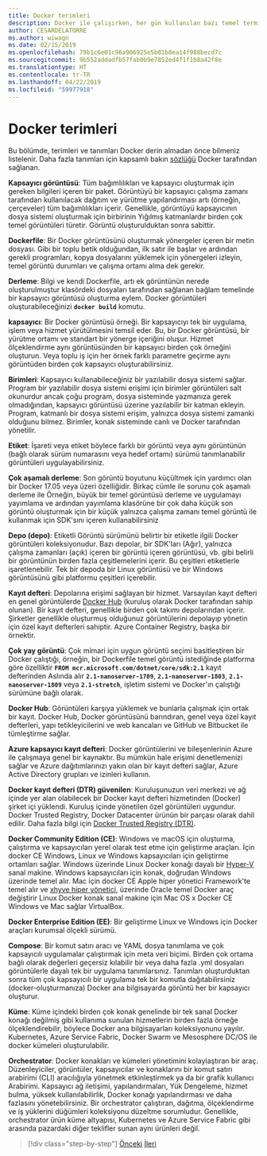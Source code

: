 ```yaml
---
title: Docker terimleri
description: Docker ile çalışırken, her gün kullanılan bazı temel terminoloji öğrenin.
author: CESARDELATORRE
ms.author: wiwagn
ms.date: 02/15/2019
ms.openlocfilehash: 79b1c6e01c96a906925e5b81b8ea14f988becd7c
ms.sourcegitcommit: 9b552addadfb57fab0b9e7852ed4f1f1b8a42f8e
ms.translationtype: HT
ms.contentlocale: tr-TR
ms.lasthandoff: 04/22/2019
ms.locfileid: "59977918"
---
```

# <a name="docker-terminology"></a>Docker terimleri

Bu bölümde, terimleri ve tanımları Docker derin almadan önce bilmeniz listelenir. Daha fazla tanımları için kapsamlı bakın [sözlüğü](https://docs.docker.com/glossary/) Docker tarafından sağlanan.

**Kapsayıcı görüntüsü**: Tüm bağımlılıkları ve kapsayıcı oluşturmak için gereken bilgileri içeren bir paket. Görüntüyü bir kapsayıcı çalışma zamanı tarafından kullanılacak dağıtım ve yürütme yapılandırması artı (örneğin, çerçeveler) tüm bağımlılıkları içerir. Genellikle, görüntüyü kapsayıcının dosya sistemi oluşturmak için birbirinin Yığılmış katmanlardır birden çok temel görüntüleri türetir. Görüntü oluşturulduktan sonra sabittir.

**Dockerfile**: Bir Docker görüntüsünü oluşturmak yönergeler içeren bir metin dosyası. Gibi bir toplu betik olduğundan, ilk satır ile başlar ve ardından gerekli programları, kopya dosyalarını yüklemek için yönergeleri izleyin, temel görüntü durumları ve çalışma ortamı alma dek gerekir.

**Derleme**: Bilgi ve kendi Dockerfile, artı ek görüntünün nerede oluşturulmuştur klasördeki dosyaları tarafından sağlanan bağlam temelinde bir kapsayıcı görüntüsü oluşturma eylem. Docker görüntüleri oluşturabileceğinizi **`docker build`** komutu.

**kapsayıcı**: Bir Docker görüntüsü örneği. Bir kapsayıcıyı tek bir uygulama, işlem veya hizmet yürütülmesini temsil eder. Bu, bir Docker görüntüsü, bir yürütme ortamı ve standart bir yönerge içeriğini oluşur. Hizmet ölçeklendirme aynı görüntüsünden bir kapsayıcı birden çok örneğini oluşturun. Veya toplu iş için her örnek farklı parametre geçirme aynı görüntüden birden çok kapsayıcı oluşturabilirsiniz.

**Birimleri**: Kapsayıcı kullanabileceğiniz bir yazılabilir dosya sistemi sağlar. Program bir yazılabilir dosya sistemi erişimi için birimler görüntüleri salt okunurdur ancak çoğu program, dosya sisteminde yazmanıza gerek olmadığından, kapsayıcı görüntüsü üzerine yazılabilir bir katman ekleyin. Program, katmanlı bir dosya sistemi erişim, yalnızca dosya sistemi zamanki olduğunu bilmez. Birimler, konak sisteminde canlı ve Docker tarafından yönetilir.

**Etiket**: İşareti veya etiket böylece farklı bir görüntü veya aynı görüntünün (bağlı olarak sürüm numarasını veya hedef ortamı) sürümü tanımlanabilir görüntüleri uygulayabilirsiniz.

**Çok aşamalı derleme**: Son görüntü boyutunu küçültmek için yardımcı olan bir Docker 17.05 veya üzeri özelliğidir. Birkaç cümle ile sorunu çok aşamalı derleme ile Örneğin, büyük bir temel görüntüsü derleme ve uygulamayı yayımlama ve ardından yayımlama klasörüne bir çok daha küçük son görüntü oluşturmak için bir küçük yalnızca çalışma zamanı temel görüntü ile kullanmak için SDK'sını içeren kullanabilirsiniz

**Depo (depo)**: Etiketli Görüntü sürümünü belirtir bir etiketle ilgili Docker görüntüleri koleksiyonudur. Bazı depolar, bir SDK'ları (Ağır), yalnızca çalışma zamanları (açık) içeren bir görüntü içeren görüntüsü, vb. gibi belirli bir görüntünün birden fazla çeşitlemelerini içerir. Bu çeşitleri etiketlerle işaretlenebilir. Tek bir depoda bir Linux görüntüsü ve bir Windows görüntüsünü gibi platformu çeşitleri içerebilir.

**Kayıt defteri**: Depolarına erişimi sağlayan bir hizmet. Varsayılan kayıt defteri en genel görüntülerde [Docker Hub](https://hub.docker.com/) (kuruluş olarak Docker tarafından sahip olunan). Bir kayıt defteri, genellikle birden çok takımı depolarından içerir. Şirketler genellikle oluşturmuş olduğunuz görüntülerini depolayıp yönetin için özel kayıt defterleri sahiptir. Azure Container Registry, başka bir örnektir.

**Çok yay görüntü**: Çok mimari için uygun görüntü seçimi basitleştiren bir Docker çalıştığı, örneğin, bir Dockerfile temel görüntü istediğinde platforma göre özelliktir **`FROM mcr.microsoft.com/dotnet/core/sdk:2.1`** kayıt defterinden Aslında alır **`2.1-nanoserver-1709`**, **`2.1-nanoserver-1803`**, **`2.1-nanoserver-1809`** veya **`2.1-stretch`**, işletim sistemi ve Docker'ın çalıştığı sürümüne bağlı olarak.

**Docker Hub**: Görüntüleri karşıya yüklemek ve bunlarla çalışmak için ortak bir kayıt. Docker Hub, Docker görüntüsünü barındıran, genel veya özel kayıt defterleri, yapı tetikleyicilerini ve web kancaları ve GitHub ve Bitbucket ile tümleştirme sağlar.

**Azure kapsayıcı kayıt defteri**: Docker görüntülerini ve bileşenlerinin Azure ile çalışmaya genel bir kaynaktır. Bu mümkün hale erişimi denetlemenizi sağlar ve Azure dağıtımlarınızı yakın olan bir kayıt defteri sağlar, Azure Active Directory grupları ve izinleri kullanın.

**Docker kayıt defteri (DTR) güvenilen**: Kuruluşunuzun veri merkezi ve ağ içinde yer alan olabilecek bir Docker kayıt defteri hizmetinden (Docker) şirket içi yüklendi. Kuruluş içinde yönetilen özel görüntüleri uygundur. Docker Trusted Registry, Docker Datacenter ürünün bir parçası olarak dahil edilir. Daha fazla bilgi için [Docker Trusted Registry (DTR)](https://docs.docker.com/docker-trusted-registry/overview/).

**Docker Community Edition (CE)**: Windows ve macOS için oluşturma, çalıştırma ve kapsayıcıları yerel olarak test etme için geliştirme araçları. İçin docker CE Windows, Linux ve Windows kapsayıcıları için geliştirme ortamları sağlar. Windows üzerinde Linux Docker konağı dayalı bir [Hyper-V](https://www.microsoft.com/cloud-platform/server-virtualization) sanal makine. Windows kapsayıcıları için konak, doğrudan Windows üzerinde temel alır. Mac için docker CE Apple hiper yönetici Framework'te temel alır ve [xhyve hiper yönetici](https://github.com/mist64/xhyve), üzerinde Oracle temel Docker araç değiştirir Linux Docker konak sanal makine için Mac OS x Docker CE Windows ve Mac sağlar VirtualBox.

**Docker Enterprise Edition (EE)**: Bir geliştirme Linux ve Windows için Docker araçları kurumsal ölçekli sürümü.

**Compose**: Bir komut satırı aracı ve YAML dosya tanımlama ve çok kapsayıcılı uygulamalar çalıştırmak için meta veri biçimi. Birden çok ortama bağlı olarak değerleri geçersiz kılabilir bir veya daha fazla .yml dosyaları görüntülerle dayalı tek bir uygulama tanımlarsınız. Tanımları oluşturduktan sonra tüm çok kapsayıcılı bir uygulama tek bir komutla dağıtabilirsiniz (docker-oluşturmanıza) Docker ana bilgisayarda görüntü her bir kapsayıcı oluşturur.

**Küme**: Küme içindeki birden çok konak genelinde bir tek sanal Docker konağı değilmiş gibi kullanıma sunulan hizmetlerin birden fazla örneğe ölçeklendirebilir, böylece Docker ana bilgisayarları koleksiyonunu yayılır. Kubernetes, Azure Service Fabric, Docker Swarm ve Mesosphere DC/OS ile docker kümeleri oluşturulabilir.

**Orchestrator**: Docker konakları ve kümeleri yönetimini kolaylaştıran bir araç. Düzenleyiciler, görüntüler, kapsayıcılar ve konaklarını bir komut satırı arabirimi (CLI) aracılığıyla yönetmek etkinleştirmek ya da bir grafik kullanıcı Arabirimi. Kapsayıcı ağ iletişimi, yapılandırmaları, Yük Dengeleme, hizmet bulma, yüksek kullanılabilirlik, Docker konağı yapılandırması ve daha fazlasını yönetebilirsiniz. Bir orchestrator çalıştıran, dağıtma, ölçeklendirme ve iş yüklerini düğümleri koleksiyonu düzeltme sorumludur. Genellikle, orchestrator ürün küme altyapısı, Kubernetes ve Azure Service Fabric gibi arasında pazardaki diğer teklifler sunan aynı ürünleri değil.

>[!div class="step-by-step"]
>[Önceki](what-is-docker.md)
>[İleri](docker-containers-images-and-registries.md)